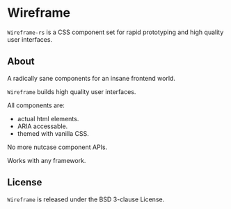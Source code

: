 # Wireframe

`Wireframe-rs` is a CSS component set for rapid prototyping and high quality user interfaces.

## About

A radically sane components for an insane frontend world.

`Wireframe` builds high quality user interfaces.

All components are:
- actual html elements.
- ARIA accessable.
- themed with vanilla CSS.

No more nutcase component APIs.

Works with any framework.

## License

`Wireframe` is released under the BSD 3-clause License.
